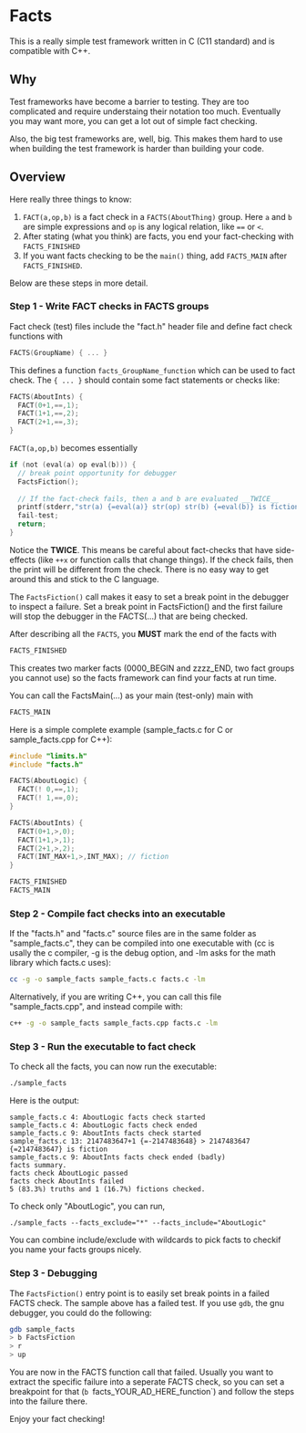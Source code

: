 # Facts

This is a really simple test framework written in C (C11 standard) and is
compatible with C++.

## Why

Test frameworks have become a barrier to testing.  They are too complicated and require understaing their notation too much.  Eventually you may want more, you can get a lot out of simple fact checking.

Also, the big test frameworks are, well, big.  This makes them hard to use when building the test framework is harder than building your code.

## Overview

Here really three things to know:
1. `FACT(a,op,b)` is a fact check in a `FACTS(AboutThing)` group.  Here `a` and `b` are simple expressions and `op` is any logical relation, like `==` or `<`.
2. After stating (what you think) are facts, you end your fact-checking with `FACTS_FINISHED`
3. If you want facts checking to be the `main()` thing, add `FACTS_MAIN` after `FACTS_FINISHED`.

Below are these steps in more detail.

### Step 1 - Write FACT checks in FACTS groups

Fact check (test) files include the "fact.h" header file and define fact check
functions with

```C
FACTS(GroupName) { ... }
```

This defines a function `facts_GroupName_function` which can be used to fact
check. The `{ ... }` should contain some fact statements or checks like:

```C
FACTS(AboutInts) {
  FACT(0+1,==,1);
  FACT(1+1,==,2);
  FACT(2+1,==,3);
}
```

`FACT(a,op,b)` becomes essentially

```C
if (not (eval(a) op eval(b))) {
  // break point opportunity for debugger
  FactsFiction();
  
  // If the fact-check fails, then a and b are evaluated __TWICE__
  printf(stderr,"str(a) {=eval(a)} str(op) str(b) {=eval(b)} is fiction.");
  fail-test;
  return;
}
```

Notice the __TWICE__.  This means be careful about fact-checks that have side-effects (like `++x` or function calls that change things).  If the check fails, then the print will be different from the check.  There is no easy way to get around this and stick to the C language.

The `FactsFiction()` call makes it easy to set a break point in the debugger to inspect a failure.  Set a break point in FactsFiction() and the first failure will stop the debugger in the FACTS(...) that are being checked.

After describing all the `FACTS`, you __MUST__ mark the end of the facts with

```C
FACTS_FINISHED
```

This creates two marker facts (0000_BEGIN and zzzz_END, two fact groups you cannot use) so the facts framework can find your facts at run time.

You can call the FactsMain(...) as your main (test-only) main with

```C
FACTS_MAIN
```

Here is a simple complete example (sample_facts.c for C or sample_facts.cpp for C++):

```C
#include "limits.h"
#include "facts.h"

FACTS(AboutLogic) {
  FACT(! 0,==,1);
  FACT(! 1,==,0);
}

FACTS(AboutInts) {
  FACT(0+1,>,0);
  FACT(1+1,>,1);
  FACT(2+1,>,2);
  FACT(INT_MAX+1,>,INT_MAX); // fiction
}

FACTS_FINISHED
FACTS_MAIN
```

### Step 2 - Compile fact checks into an executable

If the "facts.h" and "facts.c" source files are in the same folder as "sample_facts.c", they can be compiled into one executable with (cc is usally the c compiler, -g is the debug option, and -lm asks for the math library which facts.c uses):
```sh
cc -g -o sample_facts sample_facts.c facts.c -lm
```

Alternatively, if you are writing C++, you can call this file "sample_facts.cpp", and instead compile with:
```sh
c++ -g -o sample_facts sample_facts.cpp facts.c -lm
```

### Step 3 - Run the executable to fact check

To check all the facts, you can now run the executable:
```sh
./sample_facts
```
Here is the output:
```
sample_facts.c 4: AboutLogic facts check started
sample_facts.c 4: AboutLogic facts check ended
sample_facts.c 9: AboutInts facts check started
sample_facts.c 13: 2147483647+1 {=-2147483648} > 2147483647 {=2147483647} is fiction
sample_facts.c 9: AboutInts facts check ended (badly)
facts summary.
facts check AboutLogic passed
facts check AboutInts failed
5 (83.3%) truths and 1 (16.7%) fictions checked.
```

To check only "AboutLogic", you can run,
```
./sample_facts --facts_exclude="*" --facts_include="AboutLogic"
```

You can combine include/exclude with wildcards to pick facts to checkif you name your facts groups nicely.

### Step 3 - Debugging

The `FactsFiction()` entry point is to easily set break points in a failed FACTS check.  The sample above has a failed test.  If you use `gdb`, the gnu debugger, you could do the following:

```sh
gdb sample_facts
> b FactsFiction
> r
> up
```

You are now in the FACTS function call that failed.  Usually you want to extract the specific failure into a seperate FACTS check, so you can set a breakpoint for that  (`b `facts_YOUR_AD_HERE_function`) and follow the steps into the failure there.

Enjoy your fact checking!
